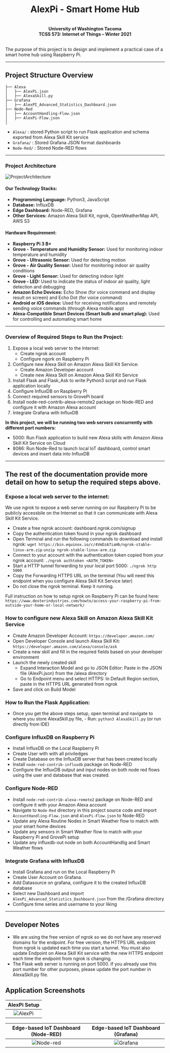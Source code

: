<h1 align="center">AlexPi - Smart Home Hub</h1>

<p align="center">
 <b><br>University of Washington Tacoma</b><br>
 <b>TCSS 573: Internet of Things – Winter 2021</b><br><br>
</p>

The purpose of this project is to design and implement a practical case of a smart home hub using Raspberry Pi. 

-----

## Project Structure Overview

```
├── Alexa
│   ├── AlexPi.json
│   ├── AlexaSkill.py
├── Grafana
│   ├── AlexPI_Advanced_Statistics_Dashboard.json
├── Node-Red
│   ├── AccountHandling-Flow.json
│   ├── AlexPi-Flow.json
│
```
- `Alexa/` : stored Python script to run Flask application and schema exported from Alexa Skill Kit service
- `Grafana/` : Stored Grafana JSON format dashboards
- `Node-Red/` : Stored Node-RED flows

-----

### Project Architecture
![ProjectArchitecture](https://tcss573-iot-thida.s3.us-east-2.amazonaws.com/alexpi-architecture.png)

#### Our Technology Stacks:
- **Programming Language:** Python3, JavaScript
- **Database:** InfluxDB
- **Edge Dashboard:** Node-RED, Grafana
- **Other Services:** Amazon Alexa Skill Kit, ngrok, OpenWeatherMap API, AWS S3

#### Hardware Requirement:
- **Raspberry Pi 3 B+**
- **Grove - Temperature and Humidity Sensor:** Used for monitoring indoor temperature and humidity
- **Grove - Ultrasonic Sensor:** Used for detecting motion
- **Grove - Air Quality Sensor:** Used for monitoring indoor air quality conditions
- **Grove - Light Sensor:** Used for detecting indoor light
- **Grove - LED:** Used to indicate the status of indoor air quality, light detection and debugging
- **Amazon Echo Devices:** Echo Show (for voice command and display result on screen) and Echo Dot (for voice command)
- **Android or iOS device:** Used for receiving notifications and remotely sending voice commands (through Alexa mobile app)
- **Alexa-Compatible Smart Devices (Smart bulb and smart plug):** Used for controlling and automating smart home

-----

### Overview of Required Steps to Run the Project:
1. Expose a local web server to the Internet:
    - Create ngrok account
    - Configure ngork on Raspberry Pi
2. Configure new Alexa Skill on Amazon Alexa Skill Kit Service:
    - Create Amazon Developer account
    - Create new Alexa Skill on Amazon Alexa Skill Kit Service
3. Install Flask and Flask_Ask to write Python3 script and run Flask application locally
4. Configure InfluxDB on Raspberry Pi
5. Connect required sensors to GrovePi board
6. Install node-red-contrib-alexa-remote2 package on Node-RED and configure it with Amazon Alexa account
7. Integrate Grafana with InfluxDB

**In this project, we will be running two web servers concurrently with different port numbers:**
- 5000: Run Flask application to build new Alexa skills with Amazon Alexa Skill Kit Service on Cloud
- 8086: Run Node-Red to launch local IoT dashboard, control smart devices and insert data into InfluxDB

-----

## The rest of the documentation provide more detail on how to setup the required steps above.

### Expose a local web server to the internet:

We use ngrok to expose a web server running on our Raspberry Pi to be publicly accessbile on the Internet so that it can communicate with Alexa Skill Kit Service.

- Create a free ngrok account: dashboard.ngrok.com/signup
- Copy the authentication token found in your ngrok dashboard
- Open Terminal and run the following commands to download and install ngrok:
        `wget https://bin.equinox.io/c/4VmDzA7iaHb/ngrok-stable-linux-arm.zip`
        `unzip ngrok-stable-linux-arm.zip`
- Connect to your account with the authentication token copied from your ngrok account:
        `./ngrok authtoken <AUTH_TOKEN>`
- Start a HTTP tunnel forwarding to your local port 5000:
        `./ngrok http 5000`
- Copy the Forwarding HTTPS URL on the terminal (You will need this endpoint when you configure Alexa Skill Kit Service later)
- Do not close the ngrok terminal. Keep it running.

Full instruction on how to setup ngrok on Raspberry Pi can be found here: `https://www.dexterindustries.com/howto/access-your-raspberry-pi-from-outside-your-home-or-local-network/`

### How to configure new Alexa Skill on Amazon Alexa Skill Kit Service

- Create Amazon Developer Account: `https://developer.amazon.com/`
- Open Developer Console and launch Alexa Skill Kit: `https://developer.amazon.com/alexa/console/ask`
- Create a new skill and fill in the required fields based on your developer environment
- Launch the newly created skill
    - Expand Interaction Model and go to JSON Editor: Paste in the JSON file (AlexPi.json) from the /alexa directory
    - Go to Endpoint menu and select HTTPS: In Default Region section, paste in the HTTPS URL generated from ngrok
- Save and click on Build Model

### How to Run the Flask Application:
- Once you get the above steps setup, open terminal and navigate to where you store AlexaSkill.py file, - Run: `python3 AlexaSkill.py` (or run directly from IDE)

### Configure InfluxDB on Raspberry Pi
- Install InfluxDB on the Local Raspberry Pi
- Create User with with all priviledges
- Create Database on the InfluxDB server that has been created locally
- Install `node-red-contrib-influxdb` package on Node-RED
- Configure the InfluxDB output and input nodes on both node red flows using the user and database that was created.

### Configure Node-RED
- Install `node-red-contrib-alexa-remote2` package on Node-RED and configure it with your Amazon Alexa account
- Navigate to `Node-Red` directory in this project source code and import `AccountHandling-Flow.json` and `AlexPi-Flow.json` to Node-RED
- Update any Alexa Routine Nodes in Smart Weather flow to match with your smart home devices
- Update any sensors in Smart Weather flow to match with your Raspberry Pi and GrovePi setup
- Update any influxdb-out node on both AccountHandlig and Smart Weather flows

### Integrate Grafana with InfluxDB
- Install Grafana and run on the Local Raspberry Pi
- Create User Account on Grafana.
- Add Datasource on grafana, configure it to the created InfluxDB database
- Select new Dashboard and import `AlexPi_Advanced_Statistics_Dashboard.json` from the /Grafana directory
- Configure time series and username to your liking

----

## Developer Notes
- We are using the free version of ngrok so we do not have any reserved domains for the endpoint. For free version, the HTTPS URL endpoint from ngrok is updated each time you start a tunnel. You must also update Endpoint on Alexa Skill Kit service with the new HTTPS endpoint each time the endpoint from ngrok is changing.
- The Flask web server is running on port 5000. If you already use this port number for other purposes, please update the port number in AlexaSkill.py file.


## Application Screenshots
| AlexPi Setup |
| :------: |
|![AlexPi](https://tcss573-iot-thida.s3.us-east-2.amazonaws.com/alexpi-hardware.png) |

| Edge-based IoT Dashboard (Node-RED) | Edge-based IoT Dashboard (Grafana) |
| :------: | :--------: |
| ![Node-red](https://tcss573-iot-thida.s3.us-east-2.amazonaws.com/IoT+edge+dashboard.jpg) | ![Grafana](https://tcss573-iot-thida.s3.us-east-2.amazonaws.com/grafana-dashboard.png) |
